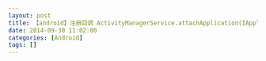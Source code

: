 ```yaml
---
layout: post
title: 【android】注册回调 ActivityManagerService.attachApplication(IApplicationThread app)
date: 2014-09-30 11:02:00
categories: [Android]
tags: []
---
```

      